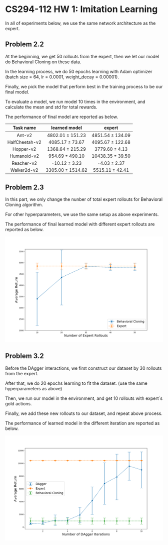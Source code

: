 # CS294-112 HW 1: Imitation Learning

In all of experiments below, we use the same network architecture as the expert. 

## Problem 2.2

At the beginning, we get 50 rollouts from the expert, then we let our model do Behavioral Cloning on these data.

In the learning process, we do 50 epochs learning with Adam optimizer (batch size = 64, lr = 0.0001, weight_decay = 0.00001).

Finally, we pick the model that perform best in the training process to be our final model.

To evaluate a model, we run model 10 times in the environment, and calculate the mean and std for total rewards.  

The performance of final model are reported as below.

|   Task name    |   learned model   |      expert      |
| :------------: | :---------------: | :--------------: |
|     Ant-v2     | 4802.01 ± 151.23  | 4851.54 ± 134.09 |
| HalfCheetah-v2 |  4085.17 ± 73.67  | 4095.67 ± 122.68 |
|   Hopper-v2    | 1368.64 ± 215.29  |  3779.60 ± 4.13  |
|  Humanoid-v2   |  954.69 ± 490.10  | 10438.35 ± 39.50 |
|   Reacher-v2   |   -10.12 ± 3.23   |   -4.03 ± 2.37   |
|  Walker2d-v2   | 3305.00 ± 1514.62 | 5515.11 ± 42.41  |



## Problem 2.3

In this part, we only change the nunber of total expert rollouts for Behavioral Cloning algorithm.

For other hyperparameters, we use the same setup as above experiments.

The performance of final learned model with different expert rollouts are reported as below.

![BehavioralCloning](./BehavioralCloning.png)

## Problem 3.2

Before the DAgger interactions, we first construct our dataset by 30 rollouts from the expert.

After that, we do 20 epochs learning to fit the dataset. (use the same hyperparameters as above)

Then, we run our model in the environment, and get 10 rollouts with expert`s gold actions.

Finally, we add these new rollouts to our dataset, and repeat above process.

The performance of learned model in the different iteration are reported as below.

![DAgger](./DAgger.png)
